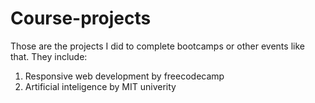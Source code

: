 # Course-projects
Those are the projects I did to complete bootcamps or other events like that. They include:

1. Responsive web development by freecodecamp
2. Artificial inteligence by MIT univerity
